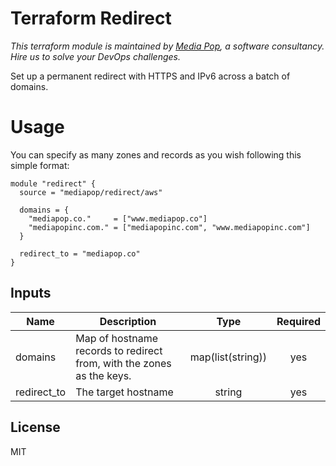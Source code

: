 # Terraform Redirect

*This terraform module is maintained by [Media Pop](https://www.mediapop.co), a software consultancy. Hire us to solve your DevOps challenges.*

Set up a permanent redirect with HTTPS and IPv6 across a batch of domains.

# Usage

You can specify as many zones and records as you wish following this simple format:

```hcl
module "redirect" {
  source = "mediapop/redirect/aws"

  domains = {
    "mediapop.co."     = ["www.mediapop.co"]
    "mediapopinc.com." = ["mediapopinc.com", "www.mediapopinc.com"]
  }

  redirect_to = "mediapop.co"
}
```

## Inputs

| Name | Description | Type | Required |
|------|-------------|:----:|:-----:|
| domains | Map of hostname records to redirect from, with the zones as the keys. | map(list(string)) | yes |
| redirect_to | The target hostname | string | yes |

## License

MIT
